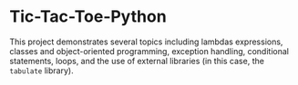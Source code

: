 # Tic-Tac-Toe-Python
This project demonstrates several topics including lambdas expressions, classes and object-oriented programming, exception handling, conditional statements, loops, and the use of external libraries (in this case, the `tabulate` library). 
